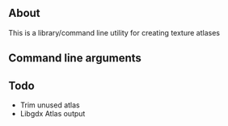 ## About
This is a library/command line utility for creating texture atlases

## Command line arguments

## Todo

* Trim unused atlas
* Libgdx Atlas output



